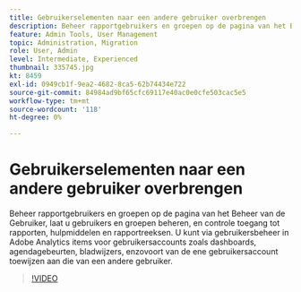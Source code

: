 ```yaml
---
title: Gebruikerselementen naar een andere gebruiker overbrengen
description: Beheer rapportgebruikers en groepen op de pagina van het Beheer van de Gebruiker, laat u gebruikers en groepen beheren, en controle toegang tot rapporten, hulpmiddelen en rapportreeksen. U kunt via gebruikersbeheer in Adobe Analytics items voor gebruikersaccounts zoals dashboards, agendagebeurten, bladwijzers, enzovoort van de ene gebruikersaccount toewijzen aan die van een andere gebruiker.
feature: Admin Tools, User Management
topic: Administration, Migration
role: User, Admin
level: Intermediate, Experienced
thumbnail: 335745.jpg
kt: 8459
exl-id: 0949cb1f-9ea2-4682-8ca5-62b74434e722
source-git-commit: 84984ad9bf65cfc69117e40ac0e0cfe503cac5e5
workflow-type: tm+mt
source-wordcount: '118'
ht-degree: 0%

---
```


# Gebruikerselementen naar een andere gebruiker overbrengen

Beheer rapportgebruikers en groepen op de pagina van het Beheer van de Gebruiker, laat u gebruikers en groepen beheren, en controle toegang tot rapporten, hulpmiddelen en rapportreeksen. U kunt via gebruikersbeheer in Adobe Analytics items voor gebruikersaccounts zoals dashboards, agendagebeurten, bladwijzers, enzovoort van de ene gebruikersaccount toewijzen aan die van een andere gebruiker.

>[!VIDEO](https://video.tv.adobe.com/v/335745/?quality=12&learn=on)
